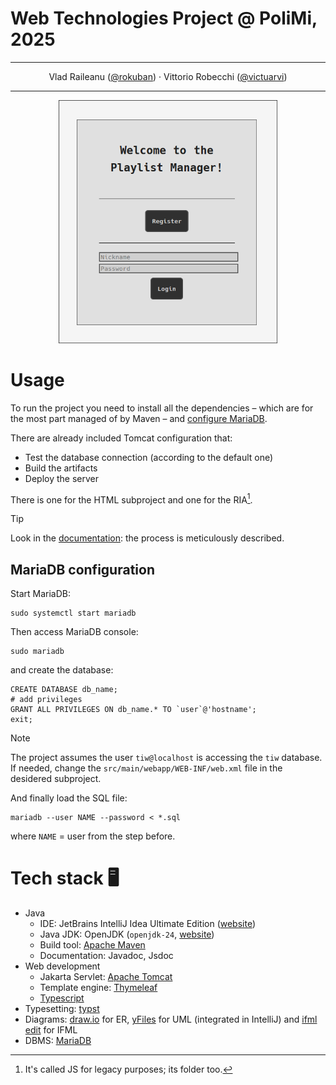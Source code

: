 # Web Technologies Project @ PoliMi, 2025

---

<p align="center">
Vlad Raileanu
(<a href="https://github.com/rokuban">@rokuban</a>)
·
Vittorio Robecchi
(<a href="https://github.com/VictuarVi">@victuarvi</a>)
</p>

---

<p align="center">
<img src="preview/login_page.png" width=350>
</p>

</center>

# Usage

To run the project you need to install all the dependencies – which are for the most part managed of by Maven – and [configure MariaDB](#mariadb-configuration).

There are already included Tomcat configuration that:

- Test the database connection (according to the default one)
- Build the artifacts
- Deploy the server

There is one for the HTML subproject and one for the RIA[^1].

[^1]: It's called JS for legacy purposes; its folder too.

> [!TIP]
> Look in the [documentation](https://github.com/VictuarVi/tiw-project-2025/blob/be228ebfa36df0d59e146cda67c3a5855a05b385/docs/WT-Project-Documentation.pdf): the process is meticulously described.

## MariaDB configuration

Start MariaDB:

```shell
sudo systemctl start mariadb
```

Then access MariaDB console:

```shell
sudo mariadb
```

and create the database:

```mariadb
CREATE DATABASE db_name;
# add privileges
GRANT ALL PRIVILEGES ON db_name.* TO `user`@'hostname';
exit;
```

> [!NOTE]
> The project assumes the user `tiw@localhost` is accessing the `tiw` database. If needed, change the `src/main/webapp/WEB-INF/web.xml` file in the desidered subproject.

And finally load the SQL file:

```shell
mariadb --user NAME --password < *.sql
```

where `NAME` = user from the step before.

# Tech stack 🖥️

- Java
  - IDE: JetBrains IntelliJ Idea Ultimate Edition ([website](https://www.jetbrains.com/idea/))
  - Java JDK: OpenJDK (`openjdk-24`, [website](https://openjdk.java.net/))
  - Build tool: [Apache Maven](https://maven.apache.org/)
  - Documentation: Javadoc, Jsdoc
- Web development
  - Jakarta Servlet: [Apache Tomcat](https://tomcat.apache.org/)
  - Template engine: [Thymeleaf](https://www.thymeleaf.org/)
  - [Typescript](https://www.typescriptlang.org/)
- Typesetting: [typst](https://typst.app/)
- Diagrams: [draw.io](https://app.diagrams.net/) for ER, [yFiles](https://www.yworks.com/products/yfiles) for UML (integrated in IntelliJ) and [ifml edit](https://editor.ifmledit.org/) for IFML
- DBMS: [MariaDB](https://mariadb.org/)
